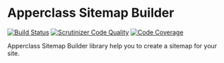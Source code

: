 # Apperclass Sitemap Builder

[![Build Status](https://travis-ci.org/apperclass/sitemap-builder.svg)](https://travis-ci.org/apperclass/sitemap-builder)
[![Scrutinizer Code Quality](https://scrutinizer-ci.com/g/apperclass/sitemap-builder/badges/quality-score.png?b=master)](https://scrutinizer-ci.com/g/apperclass/sitemap-builder/?branch=master)
[![Code Coverage](https://scrutinizer-ci.com/g/apperclass/sitemap-builder/badges/coverage.png?b=master)](https://scrutinizer-ci.com/g/apperclass/sitemap-builder/?branch=master)

Apperclass Sitemap Builder library help you to create a sitemap for your site.



